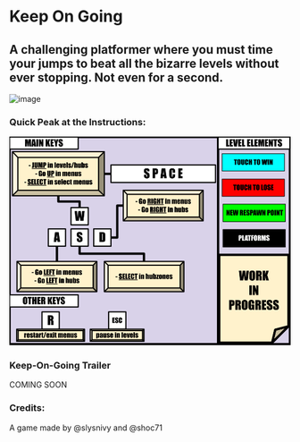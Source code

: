 # Keep On Going
## A challenging platformer where you must time your jumps to beat all the bizarre levels without ever stopping. Not even for a second.
![image](https://github.com/shoc71/Keep-On-Going/assets/47337807/3daa8adf-aa7a-4193-ac13-eb5ce8c3d7f0)

### Quick Peak at the Instructions:
![alt text](https://github.com/shoc71/Keep-On-Going/blob/main/Keep%20On%20Going/assets/images/instructions/InstructionsClass.png)

### Keep-On-Going Trailer
COMING SOON

### Credits:
A game made by @slysnivy and @shoc71
